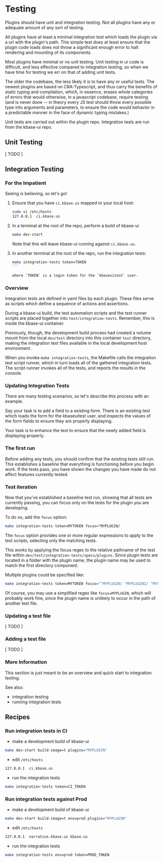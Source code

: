 ---
---
# Testing

Plugins should have unit and integration testing. Not all plugins have any or adequate amount of any sort of testing. 

All plugins have at least a minimal integration test which loads the plugin via a url with the plugin's path. This simple test does at least ensure that the plugin code loads does not throw a significant enough error to halt rendering and mounting of its components.

Most plugins have minimal or no unit testing. Unit testing in ui code is difficult, and less effective compared to integration testing, so when we have time for testing we err on that of adding unit tests.

The older the codebase, the less likely it is to have any or useful tests. The newest plugins are based on CRA-Typescript, and thus carry the benefits of static typing and compilation, which, in essence, erases whole categories of errors that would otherwise, in a javascript codebase, require testing (and is never done -- in theory every JS test should throw every possible type into arguments and parameters, to ensure the code would behavior in a predictable manner in the face of dynamic typing mistakes.)

Unit tests are carried out within the plugin repo. Integration tests are run from the kbase-ui repo.

## Unit Testing

[ TODO ]

## Integration Testing

### For the Impatient

Seeing is believing, so let's go!

1. Ensure that you have `ci.kbase.us` mapped to your local host:

    ```bash
    sudo vi /etc/hosts
    127.0.0.1  ci.kbase.us
    ```

2. In a terminal at the root of the repo, perform a build of kbase-ui

   ```bash
   make dev-start
   ```

   Note that this will leave kbase-ui running against `ci.kbase.us`.

3. In another terminal at the root of the repo, run the integration tests:

   ````bash
   make integration-tests token=TOKEN
   ```

   where `TOKEN` is a login token for the `kbaseuitest` user.

### Overview

Integration tests are defined in yaml files by each plugin. These files serve as scripts which define a sequence of actions and assertions.

During a kbase-ui build, the test automation scripts and the test runner scripts are placed together into `test/integration-tests`. Remember, this is   inside the kbase-ui container. 

Previously, though, the development build process had created a volume mount from the local `dev/test` directory into this container `test` directory, making the integration test files available in the local development host environment. 

When you invoke `make integration-tests`, the Makefile calls the integration test script runner, which in turn loads all of the gathered integration tests. The script runner invokes all of the tests, and reports the results in the console.

### Updating Integration Tests

There are many testing scenarios, so let's describe this process with an example.

Say your task is to add a field to a existing form. There is an existing test which loads the form for the kbaseuitest user, and inspects the values of the form fields to ensure they are properly displaying.

Your task is to enhance the test to ensure that the newly added field is displaying properly.

### The first run

Before adding any tests, you should confirm that the existing tests still run. This establishes a baseline that everything is functioning before you begin work. If the tests pass, you have shown the changes you have made do not affect features currently tested.

### Test iteration

Now that you've established a baseline test run, showing that all tests are currently passing, you can focus only on the tests for the plugin you are developing.

To do so, add the `focus` option:

```bash
make integration-tests token=MYTOKEN focus=^MYPLUGIN/
```

The `focus` option provides one or more regular expressions to apply to the test scripts, selecting only the matching tests.

This works by applying the focus regex to the relative pathname of the test file within `dev/test/integration-tests/specs/plugins`. Since plugin tests are located in a folder with the plugin name, the plugin name may be used to match the first directory component.

Multiple plugins could be specified like:

```bash
make integration-tests token=MYTOKEN focus="^MYPLUGIN/ ^MYPLUGIN2/ ^MYPLUGIN3/"
```

Of course, you may use a simplified regex like `focus=MYPLUGIN`, which will probably work fine, since the plugin name is unlikely to occur in the path of another test file.

### Updating a test file

[ TODO ]

### Adding a test file

[ TODO ]

### More Information

This section is just meant to be an overview and quick start to integration testing.

See also:

- integration testing
- running integration tests

## Recipes

### Run integration tests in CI

- make a development build of kbase-ui

```bash
make dev-start build-image=t plugins="MYPLUGIN"
```

- edit `/etc/hosts`

```bash
127.0.0.1  ci.kbase.us
```

- run the integration tests

```bash
make integration-tests token=CI_TOKEN
```

### Run integration tests against Prod

- make a development build of kbase-ui

```bash
make dev-start build-image=t env=prod plugins="MYPLUGIN"
```

- edit `/etc/hosts`

```bash
127.0.0.1  narrative.kbase.us kbase.us
```

- run the integration tests

```bash
make integration-tests env=prod token=PROD_TOKEN
```
